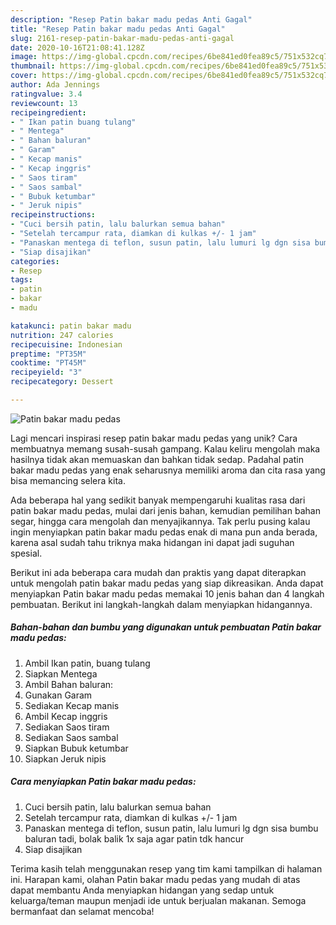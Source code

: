 ```yaml
---
description: "Resep Patin bakar madu pedas Anti Gagal"
title: "Resep Patin bakar madu pedas Anti Gagal"
slug: 2161-resep-patin-bakar-madu-pedas-anti-gagal
date: 2020-10-16T21:08:41.128Z
image: https://img-global.cpcdn.com/recipes/6be841ed0fea89c5/751x532cq70/patin-bakar-madu-pedas-foto-resep-utama.jpg
thumbnail: https://img-global.cpcdn.com/recipes/6be841ed0fea89c5/751x532cq70/patin-bakar-madu-pedas-foto-resep-utama.jpg
cover: https://img-global.cpcdn.com/recipes/6be841ed0fea89c5/751x532cq70/patin-bakar-madu-pedas-foto-resep-utama.jpg
author: Ada Jennings
ratingvalue: 3.4
reviewcount: 13
recipeingredient:
- " Ikan patin buang tulang"
- " Mentega"
- " Bahan baluran"
- " Garam"
- " Kecap manis"
- " Kecap inggris"
- " Saos tiram"
- " Saos sambal"
- " Bubuk ketumbar"
- " Jeruk nipis"
recipeinstructions:
- "Cuci bersih patin, lalu balurkan semua bahan"
- "Setelah tercampur rata, diamkan di kulkas +/- 1 jam"
- "Panaskan mentega di teflon, susun patin, lalu lumuri lg dgn sisa bumbu baluran tadi, bolak balik 1x saja agar patin tdk hancur"
- "Siap disajikan"
categories:
- Resep
tags:
- patin
- bakar
- madu

katakunci: patin bakar madu 
nutrition: 247 calories
recipecuisine: Indonesian
preptime: "PT35M"
cooktime: "PT45M"
recipeyield: "3"
recipecategory: Dessert

---
```



![Patin bakar madu pedas](https://img-global.cpcdn.com/recipes/6be841ed0fea89c5/751x532cq70/patin-bakar-madu-pedas-foto-resep-utama.jpg)

Lagi mencari inspirasi resep patin bakar madu pedas yang unik? Cara membuatnya memang susah-susah gampang. Kalau keliru mengolah maka hasilnya tidak akan memuaskan dan bahkan tidak sedap. Padahal patin bakar madu pedas yang enak seharusnya memiliki aroma dan cita rasa yang bisa memancing selera kita.

Ada beberapa hal yang sedikit banyak mempengaruhi kualitas rasa dari patin bakar madu pedas, mulai dari jenis bahan, kemudian pemilihan bahan segar, hingga cara mengolah dan menyajikannya. Tak perlu pusing kalau ingin menyiapkan patin bakar madu pedas enak di mana pun anda berada, karena asal sudah tahu triknya maka hidangan ini dapat jadi suguhan spesial.




Berikut ini ada beberapa cara mudah dan praktis yang dapat diterapkan untuk mengolah patin bakar madu pedas yang siap dikreasikan. Anda dapat menyiapkan Patin bakar madu pedas memakai 10 jenis bahan dan 4 langkah pembuatan. Berikut ini langkah-langkah dalam menyiapkan hidangannya.

<!--inarticleads1-->

##### Bahan-bahan dan bumbu yang digunakan untuk pembuatan Patin bakar madu pedas:

1. Ambil  Ikan patin, buang tulang
1. Siapkan  Mentega
1. Ambil  Bahan baluran:
1. Gunakan  Garam
1. Sediakan  Kecap manis
1. Ambil  Kecap inggris
1. Sediakan  Saos tiram
1. Sediakan  Saos sambal
1. Siapkan  Bubuk ketumbar
1. Siapkan  Jeruk nipis




<!--inarticleads2-->

##### Cara menyiapkan Patin bakar madu pedas:

1. Cuci bersih patin, lalu balurkan semua bahan
1. Setelah tercampur rata, diamkan di kulkas +/- 1 jam
1. Panaskan mentega di teflon, susun patin, lalu lumuri lg dgn sisa bumbu baluran tadi, bolak balik 1x saja agar patin tdk hancur
1. Siap disajikan




Terima kasih telah menggunakan resep yang tim kami tampilkan di halaman ini. Harapan kami, olahan Patin bakar madu pedas yang mudah di atas dapat membantu Anda menyiapkan hidangan yang sedap untuk keluarga/teman maupun menjadi ide untuk berjualan makanan. Semoga bermanfaat dan selamat mencoba!
